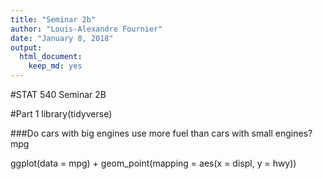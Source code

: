 ```yaml
---
title: "Seminar 2b"
author: "Louis-Alexandre Fournier"
date: "January 8, 2018"
output: 
  html_document: 
    keep_md: yes
---
```




#STAT 540 Seminar 2B

#Part 1
library(tidyverse)

###Do cars with big engines use more fuel than cars with small engines? 
mpg

ggplot(data = mpg) + geom_point(mapping = aes(x = displ, y = hwy))




